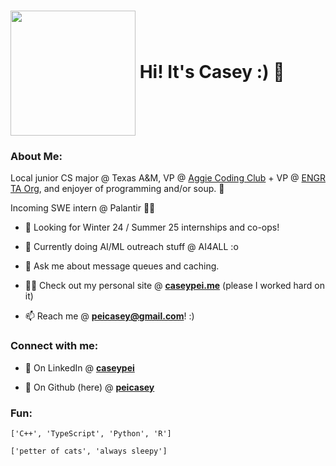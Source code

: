 <h1 align="left">
  <img src="https://media.giphy.com/media/v1.Y2lkPTc5MGI3NjExanNqYnJnNHFvaDVpY3p0cG11OGxveDIyb2RwNnh6dzVid3F1cWtiYyZlcD12MV9pbnRlcm5hbF9naWZfYnlfaWQmY3Q9cw/6QihIDCMFGIws044Ne/giphy.gif" width="200" height="200" align="center" />   Hi! It's Casey :) 🐊
</h1>

<h3>About Me:</h3>
<p>Local junior CS major @ Texas A&M, VP @ <a href="https://github.com/aggie-coding-club">Aggie Coding Club</a> + VP @ <a href="https://github.com/TAO-ENGR">ENGR TA Org</a>, and enjoyer of programming and/or soup. 🍲</p>
<p>Incoming SWE intern @ Palantir 🧑‍💻</p>

- 🔭 Looking for Winter 24 / Summer 25 internships and co-ops!

- 🌱 Currently doing AI/ML outreach stuff @ AI4ALL :o

- 💬 Ask me about message queues and caching.

- 👨‍💻 Check out my personal site @ **[caseypei.me](https://caseypei.me)** (please I worked hard on it)

- 📫 Reach me @ **peicasey@gmail.com**! :)

<h3 align="left">Connect with me:</h3>

- 💼 On LinkedIn @ **[caseypei](https://www.linkedin.com/in/caseypei/)**

- 🐙 On Github (here) @ **[peicasey](https://github.com/peicasey/)**

<h3>Fun:</h3>

<p align="left">
  <code>['C++', 'TypeScript', 'Python', 'R']</code>
</p>
<p align="left">
  <code>['petter of cats', 'always sleepy']</code>
</p>
